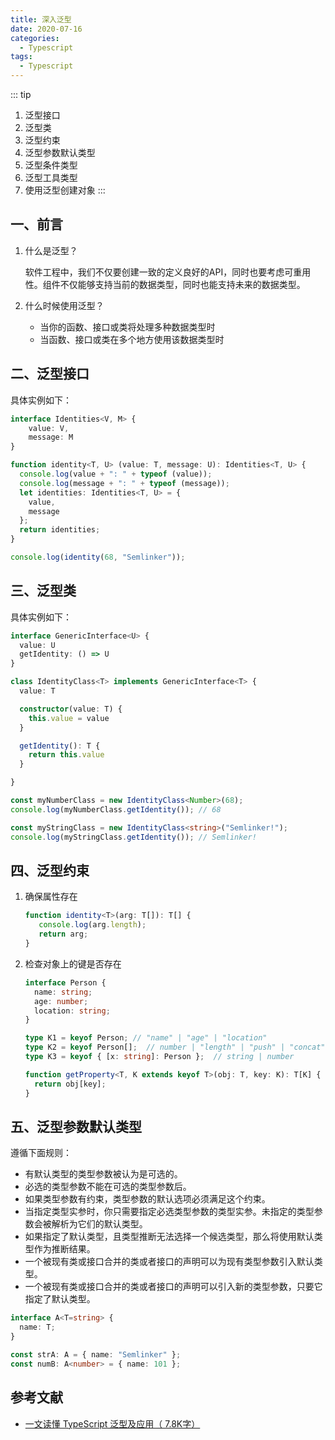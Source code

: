 ```yaml
---
title: 深入泛型
date: 2020-07-16
categories:
  - Typescript
tags:
  - Typescript
---
```


::: tip
1. 泛型接口
2. 泛型类
3. 泛型约束
4. 泛型参数默认类型
5. 泛型条件类型
6. 泛型工具类型
7. 使用泛型创建对象
:::

<!-- more -->

## 一、前言

1. 什么是泛型？

   软件工程中，我们不仅要创建一致的定义良好的API，同时也要考虑可重用性。组件不仅能够支持当前的数据类型，同时也能支持未来的数据类型。

2. 什么时候使用泛型？

   + 当你的函数、接口或类将处理多种数据类型时
   + 当函数、接口或类在多个地方使用该数据类型时



## 二、泛型接口

具体实例如下：

```typescript
interface Identities<V, M> {
    value: V,
    message: M
}

function identity<T, U> (value: T, message: U): Identities<T, U> {
  console.log(value + ": " + typeof (value));
  console.log(message + ": " + typeof (message));
  let identities: Identities<T, U> = {
    value,
    message
  };
  return identities;
}

console.log(identity(68, "Semlinker"));
```



## 三、泛型类

具体实例如下：

```typescript
interface GenericInterface<U> {
  value: U
  getIdentity: () => U
}

class IdentityClass<T> implements GenericInterface<T> {
  value: T

  constructor(value: T) {
    this.value = value
  }

  getIdentity(): T {
    return this.value
  }

}

const myNumberClass = new IdentityClass<Number>(68);
console.log(myNumberClass.getIdentity()); // 68

const myStringClass = new IdentityClass<string>("Semlinker!");
console.log(myStringClass.getIdentity()); // Semlinker!
```



## 四、泛型约束

1. 确保属性存在

   ```typescript
   function identity<T>(arg: T[]): T[] {
      console.log(arg.length);  
      return arg; 
   }
   ```

   

2. 检查对象上的键是否存在

   ```typescript
   interface Person {
     name: string;
     age: number;
     location: string;
   }
   
   type K1 = keyof Person; // "name" | "age" | "location"
   type K2 = keyof Person[];  // number | "length" | "push" | "concat" | ...
   type K3 = keyof { [x: string]: Person };  // string | number
   
   function getProperty<T, K extends keyof T>(obj: T, key: K): T[K] {
     return obj[key];
   }
   ```

## 五、泛型参数默认类型

遵循下面规则：

+ 有默认类型的类型参数被认为是可选的。
+ 必选的类型参数不能在可选的类型参数后。
+ 如果类型参数有约束，类型参数的默认选项必须满足这个约束。
+ 当指定类型实参时，你只需要指定必选类型参数的类型实参。未指定的类型参数会被解析为它们的默认类型。
+ 如果指定了默认类型，且类型推断无法选择一个候选类型，那么将使用默认类型作为推断结果。
+ 一个被现有类或接口合并的类或者接口的声明可以为现有类型参数引入默认类型。
+ 一个被现有类或接口合并的类或者接口的声明可以引入新的类型参数，只要它指定了默认类型。

```typescript
interface A<T=string> {
  name: T;
}

const strA: A = { name: "Semlinker" };
const numB: A<number> = { name: 101 };
```



## 参考文献

+ [一文读懂 TypeScript 泛型及应用（ 7.8K字）]( https://juejin.im/post/5ee00fca51882536846781ee#heading-14 )